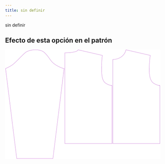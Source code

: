 ```yaml
---
title: sin definir
---
```


sin definir

## Efecto de esta opción en el patrón

![Esta imagen muestra el efecto de esta opción superponiendo varias variantes que tienen un valor diferente para esta opción](brian_draftforhighbust_sample.svg "Efecto de esta opción en el patrón")
